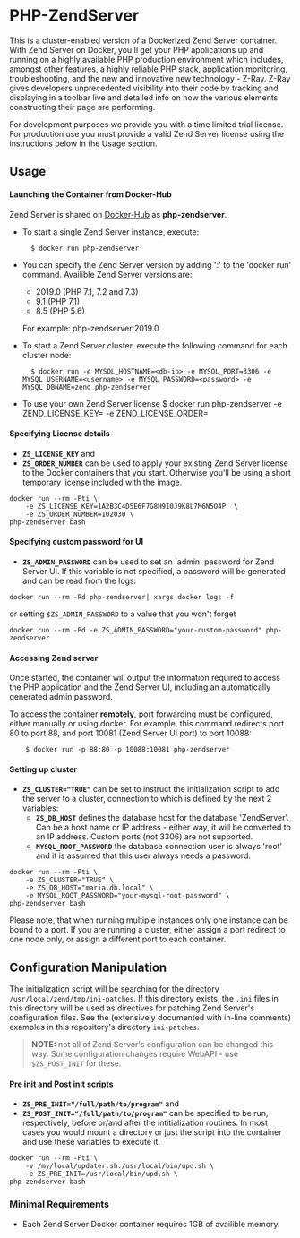 PHP-ZendServer
==============
This is a cluster-enabled version of a Dockerized Zend Server container.
With Zend Server on Docker, you'll get your PHP applications up and running on a highly available PHP production environment which includes, amongst other features, a highly reliable PHP stack, application monitoring, troubleshooting, and the new and innovative new technology - Z-Ray. Z-Ray gives developers unprecedented visibility into their code by tracking and displaying in a toolbar live and detailed info on how the various elements constructing their page are performing.

For development purposes we provide you with a time limited trial license. For production use you must provide a valid Zend Server license using the instructions below in the Usage section.

Usage
-----
#### Launching the Container from Docker-Hub
Zend Server is shared on [Docker-Hub] as **php-zendserver**.
- To start a single Zend Server instance, execute:

        $ docker run php-zendserver

- You can specify the Zend Server version by adding ':<php-version>'  to the 'docker run' command. Availible Zend Server versions are: 
	- 2019.0 (PHP 7.1, 7.2 and 7.3) 
	- 9.1 (PHP 7.1)
	- 8.5 (PHP 5.6)

  For example: php-zendserver:2019.0

- To start a Zend Server cluster, execute the following command for each cluster node:

        $ docker run -e MYSQL_HOSTNAME=<db-ip> -e MYSQL_PORT=3306 -e MYSQL_USERNAME=<username> -e MYSQL_PASSWORD=<password> -e MYSQL_DBNAME=zend php-zendserver
- To use your own Zend Server license
        $ docker run php-zendserver -e ZEND_LICENSE_KEY=<license-key> -e ZEND_LICENSE_ORDER=<order-number>

#### Specifying License details

- **`ZS_LICENSE_KEY`** and
- **`ZS_ORDER_NUMBER`** can be used to apply your existing Zend Server license to the Docker containers that you start. Otherwise you'll be using a short temporary license included with the image.
```
docker run --rm -Pti \
    -e ZS_LICENSE_KEY=1A2B3C4D5E6F7G8H9I0J9K8L7M6N5O4P  \
    -e ZS_ORDER_NUMBER=102030 \
php-zendserver bash
```

#### Specifying custom password for UI
- **`ZS_ADMIN_PASSWORD`** can be used to set an 'admin' password for Zend Server UI. If this variable is not specified, a password will be generated and can be read from the logs:
```
docker run --rm -Pd php-zendserver| xargs docker logs -f
```
or setting `$ZS_ADMIN_PASSWORD` to a value that you won't forget
```
docker run --rm -Pd -e ZS_ADMIN_PASSWORD="your-custom-password" php-zendserver
```

#### Accessing Zend server
Once started, the container will output the information required to access the PHP application and the Zend Server UI, including an automatically generated admin password.

To access the container **remotely**, port forwarding must be configured, either manually or using docker.
For example, this command redirects port 80 to port 88, and port 10081 (Zend Server UI port) to port 10088:

        $ docker run -p 88:80 -p 10088:10081 php-zendserver

#### Setting up cluster

- **`ZS_CLUSTER="TRUE"`** can be set to instruct the initialization script to add the server to a cluster, connection to which is defined by the next 2 variables:
  - **`ZS_DB_HOST`** defines the database host for the database 'ZendServer'. Can be a host name or IP address - either way, it will be converted to an IP address. Custom ports (not 3306) are not supported.
  - **`MYSQL_ROOT_PASSWORD`** the database connection user is always 'root' and it is assumed that this user always needs a password.
```
docker run --rm -Pti \
    -e ZS_CLUSTER="TRUE" \
    -e ZS_DB_HOST="maria.db.local" \
    -e MYSQL_ROOT_PASSWORD="your-mysql-root-password" \
php-zendserver bash
```

Please note, that when running multiple instances only one instance can be bound to a port.
If you are running a cluster, either assign a port redirect to one node only, or assign a different port to each container.

## Configuration Manipulation

The initialization script will be searching for the directory `/usr/local/zend/tmp/ini-patches`. If this directory exists, the `.ini` files in this directory will be used as directives for patching Zend Server's configuration files. See the (extensively documented with in-line comments) examples in this repository's directory `ini-patches`.
> **NOTE:** not all of Zend Server's configuration can be changed this way. Some configuration changes require WebAPI - use `$ZS_POST_INIT` for these.

#### Pre init and Post init scripts

- **`ZS_PRE_INIT="/full/path/to/program"`** and
- **`ZS_POST_INIT="/full/path/to/program"`** can be specified to be run, respectively, before or/and after the intitialization routines. In most cases you would mount a directory or just the script into the container and use these variables to execute it.
```
docker run --rm -Pti \
    -v /my/local/updater.sh:/usr/local/bin/upd.sh \
    -e ZS_PRE_INIT=/usr/local/bin/upd.sh \
php-zendserver bash
```

### Minimal Requirements

- Each Zend Server Docker container requires 1GB of availible memory.

[Docker-Hub]:https://registry.hub.docker.com/_/php-zendserver/
